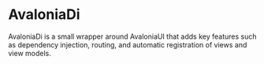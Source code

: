 # AvaloniaDi

AvaloniaDi is a small wrapper around AvaloniaUI that adds key features such as dependency injection, routing, and automatic registration of views and view models.